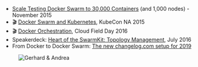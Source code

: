- [Scale Testing Docker Swarm to 30,000 Containers](https://www.docker.com/blog/scale-testing-docker-swarm-30000-containers/) (and 1,000 nodes) - November 2015
- 🎬 [Docker Swarm and Kubernetes](https://www.youtube.com/watch?v=8jepaoATuN0), KubeCon NA 2015
- 🎬 [Docker Orchestration](https://www.youtube.com/watch?v=WuBLoILQQM0), Cloud Field Day 2016
- Speakerdeck: [Heart of the SwarmKit: Topology Management](https://speakerdeck.com/aluzzardi/heart-of-the-swarmkit-topology-management), July 2016
- From Docker to Docker Swarm: [The new changelog.com setup for 2019](https://changelog.com/posts/the-new-changelog-setup-for-2019)

<figure class="richtext-figure richtext-figure--full">
  <img src="https://changelog-assets.s3.amazonaws.com/shipit/shipit-47--andrea-luzzardi.jpg" alt="Gerhard & Andrea" loading="lazy">
</figure>